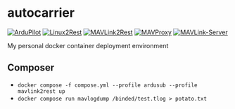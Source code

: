 # autocarrier
[![ArduPilot](https://github.com/patrickelectric/autocarrier/actions/workflows/ardupilot.yml/badge.svg)](https://github.com/patrickelectric/autocarrier/actions/workflows/ardupilot.yml)
[![Linux2Rest](https://github.com/patrickelectric/autocarrier/actions/workflows/linux2rest.yml/badge.svg)](https://github.com/patrickelectric/autocarrier/actions/workflows/linux2rest.yml)
[![MAVLink2Rest](https://github.com/patrickelectric/autocarrier/actions/workflows/mavlink2rest.yml/badge.svg)](https://github.com/patrickelectric/autocarrier/actions/workflows/mavlink2rest.yml)
[![MAVProxy](https://github.com/patrickelectric/autocarrier/actions/workflows/mavproxy.yaml/badge.svg)](https://github.com/patrickelectric/autocarrier/actions/workflows/mavproxy.yaml)
[![MAVLink-Server](https://github.com/patrickelectric/autocarrier/actions/workflows/mavlink-server.yml/badge.svg)](https://github.com/patrickelectric/autocarrier/actions/workflows/mavlink-server.yml)

My personal docker container deployment environment

## Composer
- `docker compose -f compose.yml --profile ardusub --profile mavlink2rest up`
- `docker compose run mavlogdump /binded/test.tlog > potato.txt`
